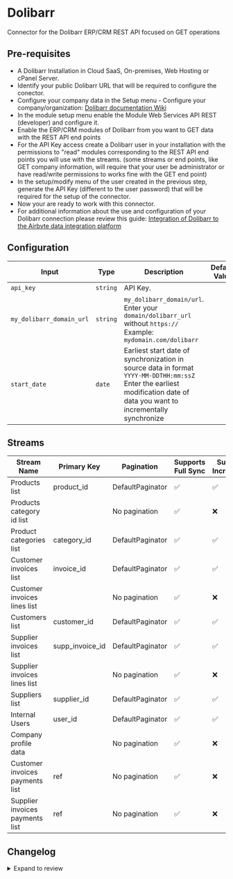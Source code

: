 # Dolibarr

Connector for the Dolibarr ERP/CRM REST API focused on GET operations

## Pre-requisites
- A Dolibarr Installation in Cloud SaaS, On-premises, Web Hosting or cPanel Server.
- Identify your public Dolibarr URL that will be required to configure the conector.
- Configure your company data in the Setup menu - Configure your company/organization: [Dolibarr documentation Wiki](https://wiki.dolibarr.org/index.php?title=First_setup#Company.2FOrganization)
- In the module setup menu enable the Module Web Services API REST (developer) and configure it.
- Enable the ERP/CRM modules of Dolibarr from you want to GET data with the REST API end points
- For the API Key access create a Dolibarr user in your installation with the permissions to "read" modules corresponding to the REST API end points you will use with the streams. (some streams or end points, like GET company information, will require that your user be administrator or have read/write permissions to works fine with the GET end point)
- In the setup/modify menu of the user created in the previous step, generate the API Key (different to the user password) that will be required for the setup of the connector.
- Now your are ready to work with this connector.
- For additional information about the use and configuration of your Dolibarr connection please review this guide: [Integration of Dolibarr to the Airbyte data integration platform](https://wiki.dolibarr.org/index.php?title=Integration_of_Dolibarr_to_the_Airbyte_data_integration_platform)

## Configuration

| Input | Type | Description | Default Value |
|-------|------|-------------|---------------|
| `api_key` | `string` | API Key.  |  |
| `my_dolibarr_domain_url` | `string` | `my_dolibarr_domain/url`. Enter your `domain/dolibarr_url` without `https://` Example: `mydomain.com/dolibarr` |  |
| `start_date` | `date` | Earliest start date of synchronization in source data in format `YYYY-MM-DDTHH:mm:ssZ` Enter the earliest modification date of data you want to incrementally synchronize |  |

## Streams
| Stream Name | Primary Key | Pagination | Supports Full Sync | Supports Incremental |
|-------------|-------------|------------|---------------------|----------------------|
| Products list | product_id | DefaultPaginator | ✅ |  ✅  |
| Products category id list |  | No pagination | ✅ |  ❌  |
| Product categories list | category_id | DefaultPaginator | ✅ |  ✅  |
| Customer invoices list | invoice_id | DefaultPaginator | ✅ |  ✅  |
| Customer invoices lines list |  | No pagination | ✅ |  ❌  |
| Customers list | customer_id | DefaultPaginator | ✅ |  ✅  |
| Supplier invoices list | supp_invoice_id | DefaultPaginator | ✅ |  ✅  |
| Supplier invoices lines list |  | No pagination | ✅ |  ❌  |
| Suppliers list | supplier_id | DefaultPaginator | ✅ |  ✅  |
| Internal Users | user_id | DefaultPaginator | ✅ |  ✅  |
| Company profile data |  | No pagination | ✅ |  ❌  |
| Customer invoices payments list | ref | No pagination | ✅ |  ❌  |
| Supplier invoices payments list | ref | No pagination | ✅ |  ❌  |

## Changelog

<details>
  <summary>Expand to review</summary>

| Version          | Date              | Pull Request | Subject        |
|------------------|-------------------|--------------|----------------|
| 1.0.7 | 2025-07-19 | [63581](https://github.com/airbytehq/airbyte/pull/63581) | Update dependencies |
| 1.0.6 | 2025-07-12 | [62976](https://github.com/airbytehq/airbyte/pull/62976) | Update dependencies |
| 1.0.5 | 2025-07-09 | [62869](https://github.com/airbytehq/airbyte/pull/62869) | Enabled "incremental Parent" switch for the child streams that have parent streams with incremental sync. |
| 1.0.4 | 2025-07-05 | [62779](https://github.com/airbytehq/airbyte/pull/62779) | Update dependencies |
| 1.0.3 | 2025-06-28 | [62306](https://github.com/airbytehq/airbyte/pull/62306) | Update dependencies |
| 1.0.2 | 2025-06-22 | [61992](https://github.com/airbytehq/airbyte/pull/61992) | Update dependencies |
| 1.0.1 | 2025-06-14 | [61174](https://github.com/airbytehq/airbyte/pull/61174) | Update dependencies |
| 1.0.0 | 2025-06-05 | [61388](https://github.com/airbytehq/airbyte/pull/61388) | Implements incremental sync in all applicable parent streams, improves the performance and efficiency of data extraction, compatible with Dolibarr 21.0.0 or higher versions |
| 0.0.1 | 2025-05-20 | [60320](https://github.com/airbytehq/airbyte/pull/60320) | Initial release by [@leonmm2](https://github.com/leonmm2) via Connector Builder |

</details>
